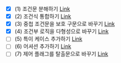 - [x] (1) 조건문 분해하기 [Link](https://github.com/shinel94/Refactoring/blob/python/ch10/DecomposeConditional.ipynb)
- [x] (2) 조건식 통합하기 [Link](https://github.com/shinel94/Refactoring/blob/python/ch10/ConsolidateConditionalExpression.ipynb)
- [x] (3) 중첩 조건문을 보호 구문으로 바꾸기 [Link](https://github.com/shinel94/Refactoring/blob/python/ch10/ReplaceNestedCOnditionalWithGuardClauses.ipynb)
- [x] (4) 조건부 로직을 다형성으로 바꾸기 [Link](https://github.com/shinel94/Refactoring/blob/python/ch10/ReplaceNestedCOnditionalWithGuardClauses.ipynb)
- [ ] (5) 특이 케이스 추가하기 [Link]()
- [ ] (6) 어셔션 추가하기 [Link]()
- [ ] (7) 제어 플래그를 탈출문으로 바꾸기 [Link]()
